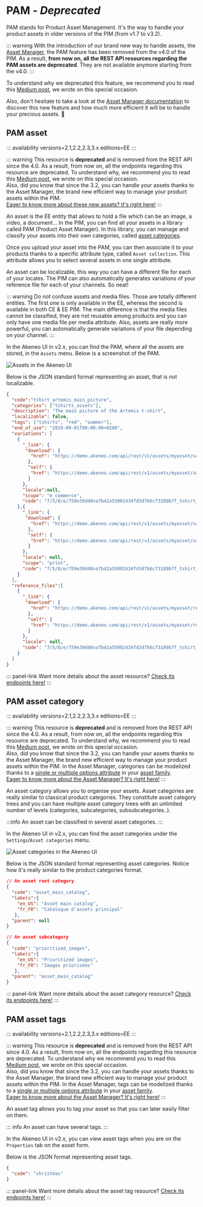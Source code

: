 # PAM _- Deprecated_

PAM stands for Product Asset Management. It's the way to handle your product assets in older versions of the PIM (from v1.7 to v3.2).

::: warning
With the introduction of our brand new way to handle assets, the [Asset Manager](/concepts/asset-manager.html), the PAM feature has been removed from the v4.0 of the PIM. As a result, **from now on, all the REST API resources regarding the PAM assets are deprecated**. They are not available anymore starting from the v4.0. 
:::

To understand why we deprecated this feature, we recommend you to read this [Medium post](https://medium.com/akeneo-labs/between-stability-and-innovation-c2d2dd61a804), we wrote on this special occasion.  

Also, don't hesitate to take a look at the [Asset Manager documentation](/concepts/asset-manager.html) to discover this new feature and how much more efficient it will be to handle your precious assets. :rocket:

## PAM asset
::: availability versions=2.1,2.2,2.3,3.x editions=EE
:::

::: warning
This resource is **deprecated** and is removed from the REST API since the 4.0. As a result, from now on, all the endpoints regarding this resource are deprecated. To understand why, we recommend you to read this [Medium post](https://medium.com/akeneo-labs/between-stability-and-innovation-c2d2dd61a804), we wrote on this special occasion.  
Also, did you know that since the 3.2, you can handle your assets thanks to the Asset Manager, the brand new efficient way to manage your product assets within the PIM.  
[Eager to know more about these new assets? It's right here!](/concepts/asset-manager.html#asset)
:::

An asset is the EE entity that allows to hold a file which can be an image, a video, a document... In the PIM, you can find all your assets in a library called PAM (Product Asset Manager). In this library, you can manage and classify your assets into their own categories, called [asset categories](/concepts/pam.html#asset-category).

Once you upload your asset into the PAM, you can then associate it to your products thanks to a specific attribute type, called `Asset collection`. This attribute allows you to select several assets in one single attribute.

An asset can be localizable, this way you can have a different file for each of your locales. The PIM can also automatically generates variations of your reference file for each of your channels. So neat!

::: warning
Do not confuse assets and media files. Those are totally different entities. The first one is only available in the EE, whereas the second is available in both CE & EE PIM.
The main difference is that the media files cannot be classified, they are not reusable among products and you can only have one media file per media attribute. 
Also, assets are really more powerful, you can automatically generate variations of your file depending on your channel.
:::

In the Akeneo UI in v2.x, you can find the PAM, where all the assets are stored, in the `Assets` menu. Below is a screenshot of the PAM.

![Assets in the Akeneo UI](/img/concepts/assets_ui.png)

Below is the JSON standard format representing an asset, that is not localizable.

```json
{
  "code":"tshirt_artemis_main_picture",
  "categories": ["tshirts_assets"],
  "description": "The main picture of the Artemis t-shirt",
  "localizable": false,
  "tags": ["tshirts", "red", "summer"],
  "end_of_use": "2019-09-01T00:00:00+0200",
  "variations": [
    {
      "_link": {
       "download": {
         "href": "https://demo.akeneo.com/api/rest/v1/assets/myasset/variations/ecommerce/no_locale/download"
        },
        "self": {
         "href": "https://demo.akeneo.com/api/rest/v1/assets/myasset/variations/ecommerce/no_locale"
        }
      },
      "locale":null,
      "scope": "e_commerce",
      "code": "7/5/8/e/758e39d48va7b42a55001434fd3d7b6cf3189b7f_tshirt_artemis_main_picture-ecomerce.jpg"
    },{
      "_link": {
       "download": {
         "href": "https://demo.akeneo.com/api/rest/v1/assets/myasset/variations/print/no_locale/download"
        },
        "self": {
         "href": "https://demo.akeneo.com/api/rest/v1/assets/myasset/variations/print/no_locale"
        }
      },
      "locale": null,
      "scope": "print",
      "code": "7/5/8/e/759e39d48va7b42a55002434fd3d7b6cf3189b7f_tshirt_artemis_main_picture-print.jpg"
    }
  ],
  "reference_files":[
    {
      "_link": {
       "download": {
         "href": "https://demo.akeneo.com/api/rest/v1/assets/myasset/reference-files/no_locale/download"
        },
        "self": {
         "href": "https://demo.akeneo.com/api/rest/v1/assets/myasset/reference-files/no_locale"
        }
      },
      "locale": null,
      "code": "7/5/8/e/759e39d48va7b42a55002434fd3d7b6cf3189b7f_tshirt_artemis_main_picture.jpg"
    }
  ]  
}
```

::: panel-link Want more details about the asset resource? [Check its endpoints here!](/api-reference.html#Asset)
:::

## PAM asset category
::: availability versions=2.1,2.2,2.3,3.x editions=EE
:::

::: warning
This resource is **deprecated** and is removed from the REST API since the 4.0. As a result, from now on, all the endpoints regarding this resource are deprecated. To understand why, we recommend you to read this [Medium post](https://medium.com/akeneo-labs/between-stability-and-innovation-c2d2dd61a804), we wrote on this special occasion.  
Also, did you know that since the 3.2, you can handle your assets thanks to the Asset Manager, the brand new efficient way to manage your product assets within the PIM. In the Asset Manager, categories can be modelized thanks to a [single or multiple options attribute](/concepts/asset-manager.html#the-single-and-multiple-options-attributes) in your [asset family](/concepts/asset-manager.html#asset-family).  
[Eager to know more about the Asset Manager? It's right here!](/concepts/asset-manager.html#concepts-resources)
:::

An asset category allows you to organise your assets. Asset categories are really similar to classical product categories. They constitute asset category trees and you can have multiple asset category trees with an unlimited number of levels (categories, subcategories, subsubcategories..).

:::info
An asset can be classified in several asset categories.
:::

In the Akeneo UI in v2.x, you can find the asset categories under the `Settings`/`Asset categories` menu.

![Asset categories in the Akeneo UI](/img/concepts/asset_categories_ui.png)

Below is the JSON standard format representing asset categories. Notice how it's really similar to the product categories format.
```json
// An asset root category
{
  "code": "asset_main_catalog",
  "labels":{
    "en_US": "Asset main catalog",
    "fr_FR": "Catalogue d'assets principal"
   },
  "parent": null
}
```
```json
// An asset subcategory
{
  "code": "prioritized_images",
  "labels":{
    "en_US": "Prioritized images",
    "fr_FR": "Images priorisées"
   },
  "parent": "asset_main_catalog"
}
```

::: panel-link Want more details about the asset category resource? [Check its endpoints here!](/api-reference.html#Assetcategory)
:::

## PAM asset tags
::: availability versions=2.1,2.2,2.3,3.x editions=EE
:::

::: warning
This resource is **deprecated** and is removed from the REST API since 4.0. As a result, from now on, all the endpoints regarding this resource are deprecated. To understand why we recommend you to read this [Medium post](https://medium.com/akeneo-labs/between-stability-and-innovation-c2d2dd61a804), we wrote on this special occasion.  
Also, did you know that since the 3.2, you can handle your assets thanks to the Asset Manager, the brand new efficient way to manage your product assets within the PIM. In the Asset Manager, tags can be modelized thanks to a [single or multiple options attribute](/concepts/asset-manager.html#the-single-and-multiple-options-attributes) in your [asset family](/concepts/asset-manager.html#asset-family).  
[Eager to know more about the Asset Manager? It's right here!](/concepts/asset-manager.html#concepts-resources)
:::

An asset tag allows you to tag your asset so that you can later easily filter on them.

::: info
An asset can have several tags.
:::

In the Akeneo UI in v2.x, you can view asset tags when you are on the `Properties` tab on the asset form.

Below is the JSON format representing asset tags.
```json
{
  "code": "christmas"
}
```

::: panel-link Want more details about the asset tag resource? [Check its endpoints here!](/api-reference.html#Assettag)
:::
